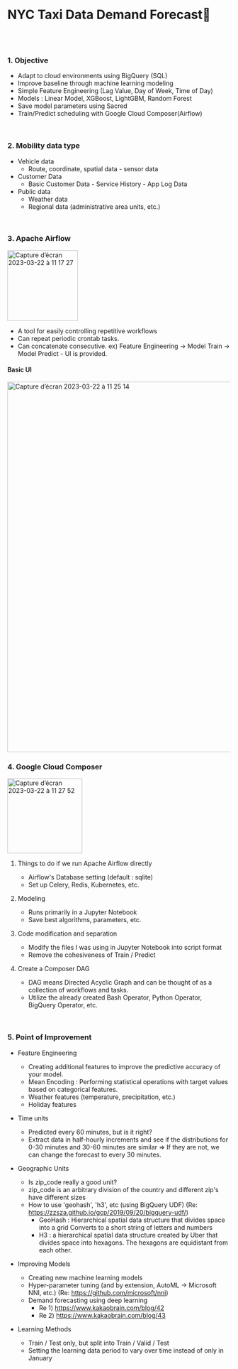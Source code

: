 <br/>
<br/>

# NYC Taxi Data Demand Forecast🚕

<br/>
<br/>

### 1. Objective
- Adapt to cloud environments using BigQuery (SQL)
- Improve baseline through machine learning modeling
- Simple Feature Engineering (Lag Value, Day of Week, Time of Day) 
- Models : Linear Model, XGBoost, LightGBM, Random Forest
- Save model parameters using Sacred
- Train/Predict scheduling with Google Cloud Composer(Airflow)

<br/>

### 2. Mobility data type
- Vehicle data
  * Route, coordinate, spatial data - sensor data
- Customer Data
  * Basic Customer Data - Service History - App Log Data
- Public data
  * Weather data
  * Regional data (administrative area units, etc.)
  
  
 <br/> 
  
### 3. Apache Airflow
<img width="159" alt="Capture d’écran 2023-03-22 à 11 17 27" src="https://user-images.githubusercontent.com/63314860/226873490-8234301f-c018-4277-b4c7-a0398fec4cef.png">



- A tool for easily controlling repetitive workflows 
- Can repeat periodic crontab tasks.
- Can concatenate consecutive. ex) Feature Engineering -> Model Train -> Model Predict - UI is provided.

#### Basic UI
<img width="834" alt="Capture d’écran 2023-03-22 à 11 25 14" src="https://user-images.githubusercontent.com/63314860/226874867-34a6026e-99cc-46c6-95da-8f8f76b73dc5.png">
<br/>



### 4. Google Cloud Composer
<img width="169" alt="Capture d’écran 2023-03-22 à 11 27 52" src="https://user-images.githubusercontent.com/63314860/226875386-31f95327-6765-422a-9a32-e5dd490cd5f8.png">

 1) Things to do if we run Apache Airflow directly 
     - Airflow's Database setting (default : sqlite)
     - Set up Celery, Redis, Kubernetes, etc.
 

 2) Modeling
    - Runs primarily in a Jupyter Notebook
    - Save best algorithms, parameters, etc.

 3) Code modification and separation
    - Modify the files I was using in Jupyter Notebook into script format 
    - Remove the cohesiveness of Train / Predict

 
 4) Create a Composer DAG
    - DAG means Directed Acyclic Graph and can be thought of as a collection of workflows and tasks.
    - Utilize the already created Bash Operator, Python Operator, BigQuery Operator, etc.
    

<br/>

### 5. Point of Improvement

- Feature Engineering
  * Creating additional features to improve the predictive accuracy of your model. 
  * Mean Encoding : Performing statistical operations with target values based on categorical features.
  * Weather features (temperature, precipitation, etc.) 
  * Holiday features
  
  
- Time units
  * Predicted every 60 minutes, but is it right?
  * Extract data in half-hourly increments and see if the distributions for 0-30 minutes and 30-60 minutes are similar 
    => If they are not, we can change the forecast to every 30 minutes.
    
- Geographic Units
  * Is zip_code really a good unit?
  * zip_code is an arbitrary division of the country and different zip's have different sizes 
  * How to use 'geohash', 'h3', etc (using BigQuery UDF)  (Re: https://zzsza.github.io/gcp/2019/09/20/bigquery-udf/)
       * GeoHash : Hierarchical spatial data structure that divides space into a grid Converts to a short string of letters and numbers
       * H3 : a hierarchical spatial data structure created by Uber that divides space into hexagons. The hexagons are equidistant from each other.
       
       
       
- Improving Models
  * Creating new machine learning models
  * Hyper-parameter tuning (and by extension, AutoML -> Microsoft NNI, etc.) (Re: https://github.com/microsoft/nni)
  * Demand forecasting using deep learning 
       * Re 1) https://www.kakaobrain.com/blog/42 
       * Re 2) https://www.kakaobrain.com/blog/43
       
       
- Learning Methods
  * Train / Test only, but split into Train / Valid / Test
  * Setting the learning data period to vary over time instead of only in January
  
  
  <br/>
  <br/>
  <br/>
  
  
